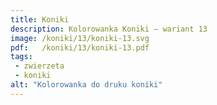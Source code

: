 ```yaml
---
title: Koniki
description: Kolorowanka Koniki – wariant 13
image: /koniki/13/koniki-13.svg
pdf:   /koniki/13/koniki-13.pdf
tags:
 - zwierzeta
 - koniki
alt: "Kolorowanka do druku koniki"
---
```

